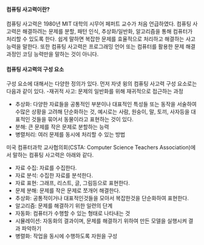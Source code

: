 #### 컴퓨팅 사고력이란?
컴퓨팅 사고력은 1980년 MIT 대학의 시무어 페퍼트 교수가 처음 언급하였다. 컴퓨팅 사고력은 해결하려는 문제를 분할, 패턴 인식, 추상화/일반화, 알고리즘을 통해 컴퓨터가 처리할 수 있도록 한다. 쉽게 말하면 복잡한 문제를 효율적으로 처리하고 해결하는 사고능력을 말한다. 또한 컴퓨팅 사고력은 프로그래밍 언어 또는 컴퓨터를 활용한 문제 해결 과정인 코딩 능력만을 말하는 것이 아니다.
#### 컴퓨팅 사고력의 구성 요소
구성 요소에 대해서는 다양한 정의가 있다. 먼저 자넷 윙의 컴퓨팅 사고력 구성 요소로는 다음과 같이 있다.
-재귀적 사고: 문제의 일반화를 위해 재귀적으로 접근하는 과정
- 추상화: 다양한 자료들을 공통적인 부분이나 대표적인 특성들 또는 동작을 서술하여 수많은 상황을 고려해 단순화하는 것, 예시로는 사람, 원숭이, 말, 토끼, 사자등을 대표적인 것들을 묶어서 동물이라고 표현하는 것이 있다.
- 분해: 큰 문제를 작은 문제로 분할하는 능력
- 병렬처리: 여러 문제를 동시에 처리할 수 있는 방법

미국 컴퓨터과학 교사협의회(CSTA: Computer Science Teachers Association)에서 말하는 컴퓨팅 사고력은 아래와 같다.
- 자료 수집: 자료를 수집한다.
- 자료 분석: 수집한 자료를 분석한다.
- 자료 표현: 그래프, 리스트, 글, 그림등으로 표현한다.
- 문제 분해: 문제를 작은 문제로 쪼개어 해결한다.
- 추상화: 공통적이거나 대표적인것들을 모아서 복잡한것을 단순화하여 표현한다.
- 알고리즘: 문제를 해결하기 위한 일련의 단계
- 자동화: 컴퓨터가 수행할 수 있는 형태로 나타내는 것
- 시뮬레이션: 자동화의 결과이며, 문제를 해결하기 위하여 만든 모델을 실행시켜 결과 파악하기
- 병렬화: 작업을 동시에 수행하도록 자원을 구성